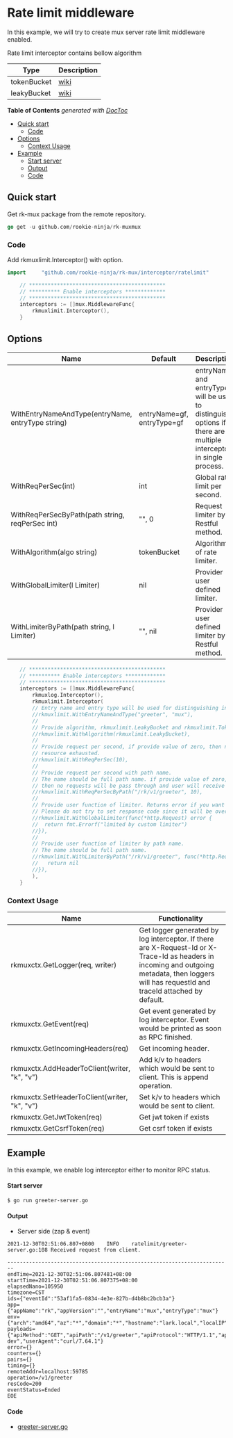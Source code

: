 # Rate limit middleware
In this example, we will try to create mux server rate limit middleware enabled.

Rate limit interceptor contains bellow algorithm

| Type | Description |
| ---- | ---- |
| tokenBucket | [wiki](https://en.wikipedia.org/wiki/Token_bucket) |
| leakyBucket | [wiki](https://en.wikipedia.org/wiki/Leaky_bucket) |

<!-- START doctoc generated TOC please keep comment here to allow auto update -->
<!-- DON'T EDIT THIS SECTION, INSTEAD RE-RUN doctoc TO UPDATE -->
**Table of Contents**  *generated with [DocToc](https://github.com/thlorenz/doctoc)*

- [Quick start](#quick-start)
  - [Code](#code)
- [Options](#options)
  - [Context Usage](#context-usage)
- [Example](#example)
    - [Start server](#start-server)
    - [Output](#output)
    - [Code](#code-1)

<!-- END doctoc generated TOC please keep comment here to allow auto update -->

## Quick start
Get rk-mux package from the remote repository.

```go
go get -u github.com/rookie-ninja/rk-muxmux
```

### Code
Add rkmuxlimit.Interceptor() with option.

```go
import     "github.com/rookie-ninja/rk-mux/interceptor/ratelimit"
```
```go
    // ********************************************
    // ********** Enable interceptors *************
    // ********************************************
	interceptors := []mux.MiddlewareFunc{
        rkmuxlimit.Interceptor(),
    }
```

## Options
| Name | Default | Description |
| ---- | ---- | ---- |
| WithEntryNameAndType(entryName, entryType string) | entryName=gf, entryType=gf | entryName and entryType will be used to distinguish options if there are multiple interceptors in single process. |
| WithReqPerSec(int) | int | Global rate limit per second. |
| WithReqPerSecByPath(path string, reqPerSec int) | "", 0 | Request limiter by Restful method. |
| WithAlgorithm(algo string) | tokenBucket | Algorithm of rate limiter. |
| WithGlobalLimiter(l Limiter) | nil | Provider user defined limiter. |
| WithLimiterByPath(path string, l Limiter) | "", nil | Provider user defined limiter by Restful method. |

```go
	// ********************************************
	// ********** Enable interceptors *************
	// ********************************************
	interceptors := []mux.MiddlewareFunc{
		rkmuxlog.Interceptor(),
		rkmuxlimit.Interceptor(
		// Entry name and entry type will be used for distinguishing interceptors. Recommended.
		//rkmuxlimit.WithEntryNameAndType("greeter", "mux"),
		//
		// Provide algorithm, rkmuxlimit.LeakyBucket and rkmuxlimit.TokenBucket was available, default is TokenBucket.
		//rkmuxlimit.WithAlgorithm(rkmuxlimit.LeakyBucket),
		//
		// Provide request per second, if provide value of zero, then no requests will be pass through and user will receive an error with
		// resource exhausted.
		//rkmuxlimit.WithReqPerSec(10),
		//
		// Provide request per second with path name.
		// The name should be full path name. if provide value of zero,
		// then no requests will be pass through and user will receive an error with resource exhausted.
		//rkmuxlimit.WithReqPerSecByPath("/rk/v1/greeter", 10),
		//
		// Provide user function of limiter. Returns error if you want to limit the request.
		// Please do not try to set response code since it will be overridden by middleware.
		//rkmuxlimit.WithGlobalLimiter(func(*http.Request) error {
		//	return fmt.Errorf("limited by custom limiter")
		//}),
		//
		// Provide user function of limiter by path name.
		// The name should be full path name.
		//rkmuxlimit.WithLimiterByPath("/rk/v1/greeter", func(*http.Request) error {
		//	 return nil
		//}),
		),
	}
```

### Context Usage
| Name | Functionality |
| ------ | ------ |
| rkmuxctx.GetLogger(req, writer) | Get logger generated by log interceptor. If there are X-Request-Id or X-Trace-Id as headers in incoming and outgoing metadata, then loggers will has requestId and traceId attached by default. |
| rkmuxctx.GetEvent(req) | Get event generated by log interceptor. Event would be printed as soon as RPC finished. |
| rkmuxctx.GetIncomingHeaders(req) | Get incoming header. |
| rkmuxctx.AddHeaderToClient(writer, "k", "v") | Add k/v to headers which would be sent to client. This is append operation. |
| rkmuxctx.SetHeaderToClient(writer, "k", "v") | Set k/v to headers which would be sent to client. |
| rkmuxctx.GetJwtToken(req) | Get jwt token if exists |
| rkmuxctx.GetCsrfToken(req) | Get csrf token if exists |

## Example
In this example, we enable log interceptor either to monitor RPC status.

#### Start server
```shell script
$ go run greeter-server.go
```

#### Output
- Server side (zap & event)
```shell script
2021-12-30T02:51:06.807+0800    INFO    ratelimit/greeter-server.go:108 Received request from client.
```

```shell script
------------------------------------------------------------------------
endTime=2021-12-30T02:51:06.807481+08:00
startTime=2021-12-30T02:51:06.807375+08:00
elapsedNano=105950
timezone=CST
ids={"eventId":"53af1fa5-0834-4e3e-827b-d4b8bc2bcb3a"}
app={"appName":"rk","appVersion":"","entryName":"mux","entryType":"mux"}
env={"arch":"amd64","az":"*","domain":"*","hostname":"lark.local","localIP":"192.168.101.5","os":"darwin","realm":"*","region":"*"}
payloads={"apiMethod":"GET","apiPath":"/v1/greeter","apiProtocol":"HTTP/1.1","apiQuery":"name=rk-dev","userAgent":"curl/7.64.1"}
error={}
counters={}
pairs={}
timing={}
remoteAddr=localhost:59785
operation=/v1/greeter
resCode=200
eventStatus=Ended
EOE
```

#### Code
- [greeter-server.go](greeter-server.go)
